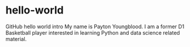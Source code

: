 # hello-world
GitHub hello world intro
My name is Payton Youngblood. I am a former D1 Basketball player interested in learning Python and data science related material. 
